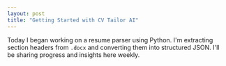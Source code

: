 ```yaml
---
layout: post
title: "Getting Started with CV Tailor AI"
---
```


Today I began working on a resume parser using Python. I'm extracting section headers from `.docx` and converting them into structured JSON. I'll be sharing progress and insights here weekly.
